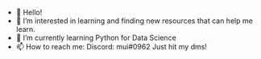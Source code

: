 - 👋 Hello!
- 👀 I’m interested in learning and finding new resources that can help me learn.  
- 🌱 I’m currently learning Python for Data Science 
- 📫 How to reach me: 
  Discord:  mui#0962 
  Just hit my dms! 

<!---
muichii/muichii is a ✨ special ✨ repository because its `README.md` (this file) appears on your GitHub profile.
You can click the Preview link to take a look at your changes.
--->
